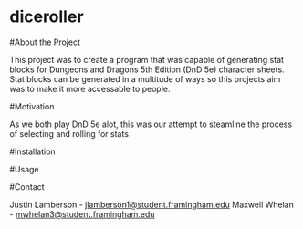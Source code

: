 # diceroller
#About the Project

This project was to create a program that was capable of generating stat blocks for Dungeons and Dragons 5th Edition (DnD 5e) character sheets.
Stat blocks can be generated in a multitude of ways so this projects aim was to make it more accessable to people.

#Motivation

As we both play DnD 5e alot, this was our attempt to steamline the process of selecting and rolling for stats

#Installation


#Usage


#Contact

Justin Lamberson - jlamberson1@student.framingham.edu
Maxwell Whelan - mwhelan3@student.framingham.edu